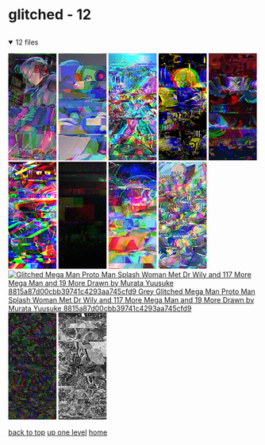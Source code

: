 # glitched - 12

<a id=""></a>

## [](/README.MD)
<details open>
<summary>12 files</summary>
<p>

[![glitched_104053780_p0.jpg](/.internals/thumbnails/mobile/glitched/glitched_104053780_p0.jpg "glitched_104053780_p0.jpg")](/mobile/glitched/glitched_104053780_p0.jpg)
[![glitched_105207102_p28.jpg](/.internals/thumbnails/mobile/glitched/glitched_105207102_p28.jpg "glitched_105207102_p28.jpg")](/mobile/glitched/glitched_105207102_p28.jpg)
[![glitched_1264868.jpg](/.internals/thumbnails/mobile/glitched/glitched_1264868.jpg "glitched_1264868.jpg")](/mobile/glitched/glitched_1264868.jpg)
[![glitched_1_-_wyzd3zs.png](/.internals/thumbnails/mobile/glitched/glitched_1_-_wyzd3zs.png "glitched_1_-_wyzd3zs.png")](/mobile/glitched/glitched_1_-_wyzd3zs.png)
[![glitched_53801a9ecbf64c864e521370ba2e1268.jpg](/.internals/thumbnails/mobile/glitched/glitched_53801a9ecbf64c864e521370ba2e1268.jpg "glitched_53801a9ecbf64c864e521370ba2e1268.jpg")](/mobile/glitched/glitched_53801a9ecbf64c864e521370ba2e1268.jpg)
[![glitched_74466237_p0.png](/.internals/thumbnails/mobile/glitched/glitched_74466237_p0.png "glitched_74466237_p0.png")](/mobile/glitched/glitched_74466237_p0.png)
[![glitched_9293594d6c6c6d65_574455375-IMG_1480.jpg](/.internals/thumbnails/mobile/glitched/glitched_9293594d6c6c6d65_574455375-IMG_1480.jpg "glitched_9293594d6c6c6d65_574455375-IMG_1480.jpg")](/mobile/glitched/glitched_9293594d6c6c6d65_574455375-IMG_1480.jpg)
[![Glitched Brothers by Ultimatemaverickx](/.internals/thumbnails/mobile/glitched/glitched_brothers_by_ultimatemaverickx.jpg "Glitched Brothers by Ultimatemaverickx")](/mobile/glitched/glitched_brothers_by_ultimatemaverickx.jpg)
[![glitched_glitched_20231207_142220.jpg](/.internals/thumbnails/mobile/glitched/glitched_glitched_20231207_142220.jpg "glitched_glitched_20231207_142220.jpg")](/mobile/glitched/glitched_glitched_20231207_142220.jpg)
[![Glitched Mega Man Proto Man Splash Woman Met Dr Wily and 117 More Mega Man and 19 More Drawn by Murata Yuusuke 8815a87d00cbb39741c4293aa745cfd9
Grey Glitched Mega Man Proto Man Splash Woman Met Dr Wily and 117 More Mega Man and 19 More Drawn by Murata Yuusuke 8815a87d00cbb39741c4293aa745cfd9](/.internals/thumbnails/mobile/glitched/glitched_mega_man_proto_man_splash_woman_met_dr_wily_and_117_more_mega_man_and_19_more_drawn_by_murata_yuusuke_8815a87d00cbb39741c4293aa745cfd9.png "Glitched Mega Man Proto Man Splash Woman Met Dr Wily and 117 More Mega Man and 19 More Drawn by Murata Yuusuke 8815a87d00cbb39741c4293aa745cfd9
Grey Glitched Mega Man Proto Man Splash Woman Met Dr Wily and 117 More Mega Man and 19 More Drawn by Murata Yuusuke 8815a87d00cbb39741c4293aa745cfd9")](/mobile/glitched/glitched_mega_man_proto_man_splash_woman_met_dr_wily_and_117_more_mega_man_and_19_more_drawn_by_murata_yuusuke_8815a87d00cbb39741c4293aa745cfd9.png)
[![glitched_portrait bw.png](/.internals/thumbnails/mobile/glitched/glitched_portrait%20bw.png "glitched_portrait bw.png")](/mobile/glitched/glitched_portrait%20bw.png)
[![Grey Glitched Mega Man Proto Man Splash Woman Met Dr Wily and 117 More Mega Man and 19 More Drawn by Murata Yuusuke 8815a87d00cbb39741c4293aa745cfd9](/.internals/thumbnails/mobile/glitched/grey_glitched_mega_man_proto_man_splash_woman_met_dr_wily_and_117_more_mega_man_and_19_more_drawn_by_murata_yuusuke_8815a87d00cbb39741c4293aa745cfd9.png "Grey Glitched Mega Man Proto Man Splash Woman Met Dr Wily and 117 More Mega Man and 19 More Drawn by Murata Yuusuke 8815a87d00cbb39741c4293aa745cfd9")](/mobile/glitched/grey_glitched_mega_man_proto_man_splash_woman_met_dr_wily_and_117_more_mega_man_and_19_more_drawn_by_murata_yuusuke_8815a87d00cbb39741c4293aa745cfd9.png)

</p>
</details>


[back to top](#)
[up one level](/mobile/README.MD)
[home](/)
